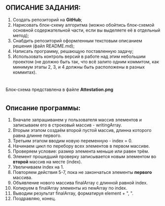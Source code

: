 #
## ОПИСАНИЕ ЗАДАНИЯ:

1. Создать репозиторий на **GitHub**;
2. Нарисовать блок-схему алгоритма (можно обойтись блок-схемой основной содержательной части, если вы выделяете её в отдельный метод);
3. Снабдить репозиторий оформленным текстовым описанием решения (файл README.md);
4. Написать программу, решающую поставленную задачу;
5. Использовать контроль версий в работе над этим небольшим проектом (не должно быть так, что всё залито одним коммитом, как минимум этапы 2, 3, и 4 должны быть расположены в разных коммитах).

#

Блок-схема представлена в файле **Attestation.png**

#

## Описание программы:

1. Вначале запрашиванем у пользователя массив элементов и записываем его в строковый массив - writingArray.
2. Вторым этапом создаём второй пустой массив, длинна которого равна длинне первого.
3. Третьим этапом вводим новую переменную - index = 0.
4. Начинаем цикл по перебору всех элементов в первом массиве.
5. Проверяем условие: размер элемента меньше или равен трём.
6. Элемент прошедший проверку записывается новым элементом во **второй** массив на месте (index).
7. Увеличиваем index на 1.
8. Повторяем действия 5-7, пока не закончаться элементы **первого** массива.
9. Объявление нового массива finalArray c длинной равной index.
10. Копируем в finalArray элементы из newArray по index.
11. Выводим результат finalArray, форматируя element + ", ".
12. Поздравляю, конец.
